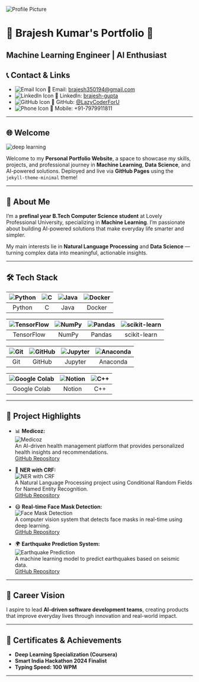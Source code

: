 ![Profile Picture](/portfolio/assets/img/profile.jpg)

# 🌟 Brajesh Kumar's Portfolio 🌟  
**Machine Learning Engineer | AI Enthusiast** 
---

## 📞 Contact & Links  
- ![Email Icon](assets/icons/email.png) 📧 Email: [brajesh350194@gmail.com](mailto:brajesh350194@gmail.com)  
- ![LinkedIn Icon](assets/icons/linkedin.png) 💼 LinkedIn: [brajesh-gupta](https://linkedin.com/in/brajesh-gupta)  
- ![GitHub Icon](assets/icons/github.png) 🐙 GitHub: [@LazyCoderForU](https://github.com/LazyCoderForU)  
- ![Phone Icon](assets/icons/phone.png) 📱 Mobile: +91-7979911811  

---

## 🌐 Welcome  

![deep learning](assets\images\deeplearning.avif)

Welcome to my **Personal Portfolio Website**, a space to showcase my skills, projects, and professional journey in **Machine Learning**, **Data Science**, and AI-powered solutions. 
Deployed and live via **GitHub Pages** using the `jekyll-theme-minimal` theme!  

---


## 📌 About Me  

I’m a **prefinal year B.Tech Computer Science student** at Lovely Professional University, specializing in **Machine Learning**. I’m passionate about building AI-powered solutions that make everyday life smarter and simpler.

My main interests lie in **Natural Language Processing** and **Data Science** — turning complex data into meaningful, actionable insights.  

---

## 🛠️ Tech Stack  

| ![Python](/portfolio/assets/images/python.jpg) | ![C](/portfolio/assets/images/c.png) | ![Java](/portfolio/assets/images/java.png) | ![Docker](/portfolio/assets/images/docker.png) |  
|:----------------:|:--------------:|:-------------:|:----------------:|
| Python | C | Java | Docker |

| ![TensorFlow](/portfolio/assets/images/tensorflow.png) | ![NumPy](/portfolio/assets/images/numpy.png) | ![Pandas](/portfolio/assets/images/pandas.png) | ![scikit-learn](/portfolio/assets/images/sk%20learn.png) |
|:----------------:|:--------------:|:--------------:|:------------------:|
| TensorFlow | NumPy | Pandas | scikit-learn |

| ![Git](/portfolio/assets/images/git.png) | ![GitHub](/portfolio/assets/images/github.png) | ![Jupyter](/portfolio/assets/images/jupyter.png) | ![Anaconda](/portfolio/assets/images/anaconda.png) |
|:---------------:|:----------------:|:----------------:|:------------------:|
| Git | GitHub | Jupyter | Anaconda |

| ![Google Colab](/portfolio/assets/images/colab.png) | ![Notion](/portfolio/assets/images/notion.png) | ![C++](/portfolio/assets/images/ISO_C++_Logo.svg.png) |
|:-----------------:|:-----------------:|:----------------------:|
| Google Colab | Notion | C++ |

---

## 📂 Project Highlights  

- 📊 **Medicoz:**  
  ![Medicoz](assets/images/medicoz.png)  
  An AI-driven health management platform that provides personalized health insights and recommendations.  
  [GitHub Repository](https://github.com/yourusername/medicoz)

- 📝 **NER with CRF:**  
  ![NER with CRF](assets/images/ner_crf.png)  
  A Natural Language Processing project using Conditional Random Fields for Named Entity Recognition.  
  [GitHub Repository](https://github.com/yourusername/ner-with-crf)

- 😷 **Real-time Face Mask Detection:**  
  ![Face Mask Detection](assets/images/face_mask_detection.png)  
  A computer vision system that detects face masks in real-time using deep learning.  
  [GitHub Repository](https://github.com/yourusername/face-mask-detection)

- 🌍 **Earthquake Prediction System:**  
  ![Earthquake Prediction](assets/images/earthquake_prediction.png)  
  A machine learning model to predict earthquakes based on seismic data.  
  [GitHub Repository](https://github.com/yourusername/earthquake-prediction)

---

## 🚀 Career Vision  

I aspire to lead **AI-driven software development teams**, creating products that improve everyday lives through innovation and real-world impact.

---

## 📜 Certificates & Achievements  

- **Deep Learning Specialization (Coursera)**  
- **Smart India Hackathon 2024 Finalist**  
- **Typing Speed: 100 WPM**

---
